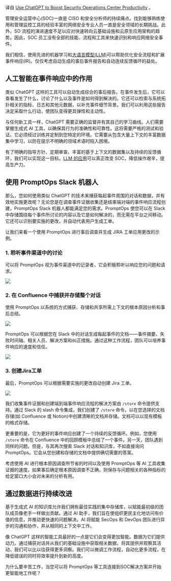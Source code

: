 
<!-- 
# 利用 ChatGPT 提高安全运营中心的生产力

通过捕获对话，从基础设施中获取相关数据并观察其活动，我们可以比以往获得更多洞察。

https://thenewstack.io/use-chatgpt-to-boost-security-operations-center-productivity/
https://cdn.thenewstack.io/media/2023/08/5563d721-hacker2-1024x711.jpg
Image by NoName_13 from Pixabay
 -->

译自 [Use ChatGPT to Boost Security Operations Center Productivity](https://thenewstack.io/use-chatgpt-to-boost-security-operations-center-productivity/) 。

管理安全运营中心(SOC)一直是 CISO 和安全分析师的持续痛点。找到能够熟练使用和管理监控工具的经验丰富的网络安全专业人员一直是安全领域的长期挑战。此外，SO 流程的演进速度不足以应对快速转向云基础设施和云原生应用架构的趋势。因此，SOC 员工没有全部的技能、流程和工具来快速识别和响应网络安全事件。

我们相信，使用先进的机器学习和[大语言模型(LLM)](https://roadmap.sh/guides/introduction-to-llms)可以帮助优化安全流程和扩展事件响应(IR)。仅仅考虑自动生成的事后事件报告和自动连续反馈循环的益处。

## 人工智能在事件响应中的作用

类似 ChatGPT 这样的工具可以自动生成综合的事后报告。在事件发生后，它可以查看发生了什么，讨论了什么以及事件是如何得到解决的。它还可以检索与系统拓扑相关的指标、日志和其他元数据，以补充事件细节背景。我们可以利用这些报告决定采取什么行动，使团队变得更具弹性和主动性。

与任何新工具一样，ChatGPT 需要正确的监督并有其自己的学习曲线。人们需要掌握生成式 AI 工具，以确保其行为的准确性和可靠性。这将需要严格的测试和验证。它必须经过训练并定制到您特定的环境。它需要从包含大量上下文的丰富数据集中学习，以防在提示不明确的领域术语时陷入困境。

有了明确的指导方针、定期审查、丰富的基于上下文的数据集以及持续的反馈循环，我们可以实现这一目标。[LLM 的应用](https://roadmap.sh/guides/free-resources-to-learn-llms)可以真正改变 SOC，降低操作艰辛，提高生产力。

## 使用 PromptOps Slack 机器人

那么，您如何使用类似 ChatGPT 的技术来捕获每起事件周围的对话和数据，并有效地实施更改呢？无论您是在调查事件证据收集还是结束端对端的事件响应流程创建，PromptOps Slack 机器人都能满足您的需求。PromptOps 使您可以在 Slack 中存储围绕每个事件所讨论的内容以及它是如何解决的，而无需在平台之间移动。它还可以识别要实施的更改，并自动代表用户生成工单。

让我们来看一个使用 PromptOps 进行事后调查并生成 JIRA 工单应用更改的示例。

### 1. 聆听事件渠道中的讨论

可以将 PromptOps 视为事件渠道中的记录者，它会积极聆听以响应您的问题和请求。

![](https://cdn.thenewstack.io/media/2023/08/86f400d8-image1-e1692821767573.png)

### 2. 在 Confluence 中捕获并存储整个对话

使用 PromptOps 以系统的方式捕获、存储和共享所需上下文的根本原因分析和事后总结。

![](https://cdn.thenewstack.io/media/2023/08/545d1460-image2a.png)

PromptOps 可以根据您在 Slack 中的对话生成每起事件的文档——事件摘要、失败时间轴、相关人员、解决方案和纠正措施。通过这种工作流程，团队可以培养事件响应的速度和信任。

![](https://cdn.thenewstack.io/media/Recording%202023-08-23%20at%2015.37.05.gif)

### 3. 创建Jira工单

最后，PromptOps 可以根据需要实施的更改自动创建 Jira 工单。

![](https://cdn.thenewstack.io/media/2023/08/58dac2d1-image4.png)

我们收集事件证据和创建端到端事件响应流程的解决方案由 `/store` 命令提供支持。通过 Slack 的 slash 命令集成，我们创建了 `/store` 命令，以在您选择的文档存储(如 Confluence 或 Notion)中创建清晰的文档并存储。文档可以以现有模板的格式存储。

更重要的是，它为更好的事件响应创建了一个持续的反馈循环。例如，您使用 `/store` 命令在 Confluence 中的回顾模板中总结了一个事件。另一天，团队遇到同样的问题。但是，与其再次搜索 Slack 对话和知识库，不如直接询问 PromptOps。它会从您创建和存储的文档中提供确切需要的答案。

考虑使用 AI 进行根本原因调查所节省的时间以及使用 PromptOps 等 AI 工具收集证据的速度。如果事后确定根本原因调查不正确，则保存与问题相关的各种指标的给定窗口大小会对未来的分析有用。

## 通过数据进行持续改进

基于生成式 AI 的知识库允许我们拥有最佳实践的集中存储库，以赋能最初级的团队成员像老手一样做出贡献。通过 AI 助手，我们旨在使组织更民主化地访问有价值的信息，并推动更快速的问题解决。AI 将赋能 SecOps 和 DevOps 团队进行异步的沟通和协作，并从相同的上下文中工作。

像 ChatGPT 这样的智能工具最好的一点是它们会变得更加智能。数据为它们提供动力。通过捕获对话并从我们的基础设施中获取相关数据，将其提供并观察其活动，我们可以比以往获得更多洞察。我们可以微调工作流程，自动化更多流程，在降低错误的同时将效率提升到新的高度。

为什么要辛苦工作，当您可以将 PromptOps 等工具连接到SOC解决方案并开始更智能地工作呢？
